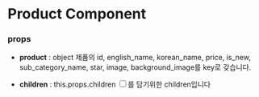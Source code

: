 # Product Component

### props

- **product** : object
  제품의 id, english_name, korean_name, price, is_new, sub_category_name, star, image, background_image를 key로 갖습니다.

- **children** : this.props.children
  <input type="checkbox">를 담기위한 children입니다
